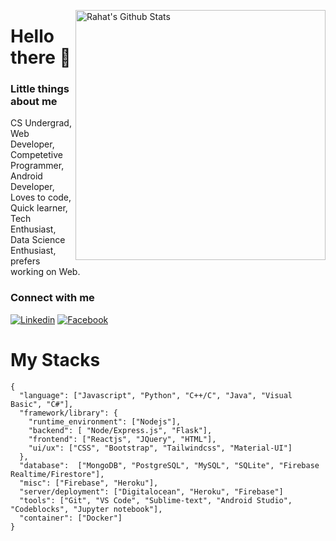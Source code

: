 [<img align="right" width="400" src="https://github-readme-stats.vercel.app/api?username=rahathossain690&&show_icons=true&theme=tokyonight&count_private=true" alt="Rahat's Github Stats"/>](https://github.com/rahathossain690)

# Hello there 👋 
### Little things about me
CS Undergrad,  Web Developer, Competetive Programmer, Android Developer, Loves to code, Quick learner, Tech Enthusiast, Data Science Enthusiast, prefers working on Web.

### Connect with me
[![Linkedin](https://img.shields.io/badge/Linkedin-blue)](https://www.linkedin.com/in/rahathossain9678)
[![Facebook](https://img.shields.io/badge/Facebook-brightgreen)](https://www.facebook.com/rahat.hossain.9678)


# My Stacks
```
{
  "language": ["Javascript", "Python", "C++/C", "Java", "Visual Basic", "C#"],
  "framework/library": {
    "runtime_environment": ["Nodejs"],
    "backend": [ "Node/Express.js", "Flask"],
    "frontend": ["Reactjs", "JQuery", "HTML"],
    "ui/ux": ["CSS", "Bootstrap", "Tailwindcss", "Material-UI"]
  },
  "database":  ["MongoDB", "PostgreSQL", "MySQL", "SQLite", "Firebase Realtime/Firestore"],
  "misc": ["Firebase", "Heroku"],
  "server/deployment": ["Digitalocean", "Heroku", "Firebase"]
  "tools": ["Git", "VS Code", "Sublime-text", "Android Studio", "Codeblocks", "Jupyter notebook"],
  "container": ["Docker"]
}

```
